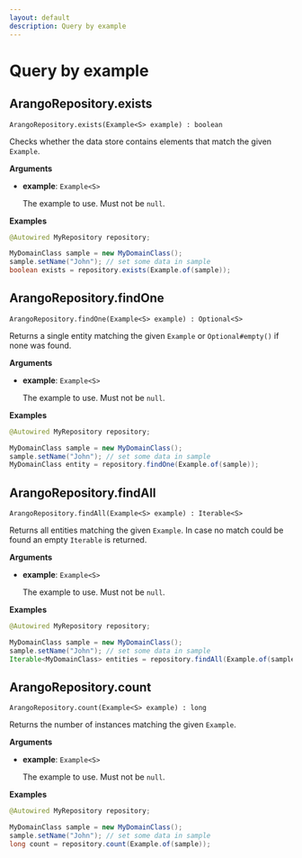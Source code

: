 ```yaml
---
layout: default
description: Query by example
---
```


# Query by example

## ArangoRepository.exists

```
ArangoRepository.exists(Example<S> example) : boolean
```

Checks whether the data store contains elements that match the given `Example`.

**Arguments**

- **example**: `Example<S>`

  The example to use. Must not be `null`.

**Examples**

```java
@Autowired MyRepository repository;

MyDomainClass sample = new MyDomainClass();
sample.setName("John"); // set some data in sample
boolean exists = repository.exists(Example.of(sample));
```

## ArangoRepository.findOne

```
ArangoRepository.findOne(Example<S> example) : Optional<S>
```

Returns a single entity matching the given `Example` or `Optional#empty()` if none was found.

**Arguments**

- **example**: `Example<S>`

  The example to use. Must not be `null`.

**Examples**

```java
@Autowired MyRepository repository;

MyDomainClass sample = new MyDomainClass();
sample.setName("John"); // set some data in sample
MyDomainClass entity = repository.findOne(Example.of(sample));
```

## ArangoRepository.findAll

```
ArangoRepository.findAll(Example<S> example) : Iterable<S>
```

Returns all entities matching the given `Example`. In case no match could be found an empty `Iterable` is returned.

**Arguments**

- **example**: `Example<S>`

  The example to use. Must not be `null`.

**Examples**

```java
@Autowired MyRepository repository;

MyDomainClass sample = new MyDomainClass();
sample.setName("John"); // set some data in sample
Iterable<MyDomainClass> entities = repository.findAll(Example.of(sample));
```

## ArangoRepository.count

```
ArangoRepository.count(Example<S> example) : long
```

Returns the number of instances matching the given `Example`.

**Arguments**

- **example**: `Example<S>`

  The example to use. Must not be `null`.

**Examples**

```java
@Autowired MyRepository repository;

MyDomainClass sample = new MyDomainClass();
sample.setName("John"); // set some data in sample
long count = repository.count(Example.of(sample));
```
